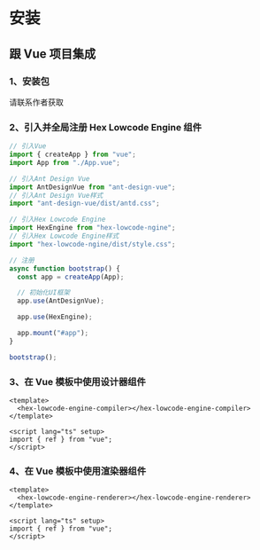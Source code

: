 # 安装

## 跟 Vue 项目集成

### 1、安装包

请联系作者获取

<!-- ```
npm i hex-lowcode-engine
```

或者

```
yarn add hex-lowcode-engine
``` -->

### 2、引入并全局注册 Hex Lowcode Engine 组件

```ts
// 引入Vue
import { createApp } from "vue";
import App from "./App.vue";

// 引入Ant Design Vue
import AntDesignVue from "ant-design-vue";
// 引入Ant Design Vue样式
import "ant-design-vue/dist/antd.css";

// 引入Hex Lowcode Engine
import HexEngine from "hex-lowcode-ngine";
// 引入Hex Lowcode Engine样式
import "hex-lowcode-ngine/dist/style.css";

// 注册
async function bootstrap() {
  const app = createApp(App);

  // 初始化UI框架
  app.use(AntDesignVue);

  app.use(HexEngine);

  app.mount("#app");
}

bootstrap();
```

### 3、在 Vue 模板中使用设计器组件

```vue
<template>
  <hex-lowcode-engine-compiler></hex-lowcode-engine-compiler>
</template>

<script lang="ts" setup>
import { ref } from "vue";
</script>
```

### 4、在 Vue 模板中使用渲染器组件

```vue
<template>
  <hex-lowcode-engine-renderer></hex-lowcode-engine-renderer>
</template>

<script lang="ts" setup>
import { ref } from "vue";
</script>
```
